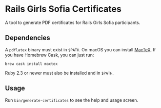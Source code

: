 # Rails Girls Sofia Certificates

A tool to generate PDF certificates for Rails Girls Sofia participants.

## Dependencies

A `pdflatex` binary must exist in `$PATH`. On macOS you can install
[MacTeX](https://www.tug.org/mactex/). If you have Homebrew Cask, you
can just run:

```shell
brew cask install mactex
```

Ruby 2.3 or newer must also be installed and in `$PATH`.

## Usage

Run `bin/generate-certificates` to see the help and usage screen.
